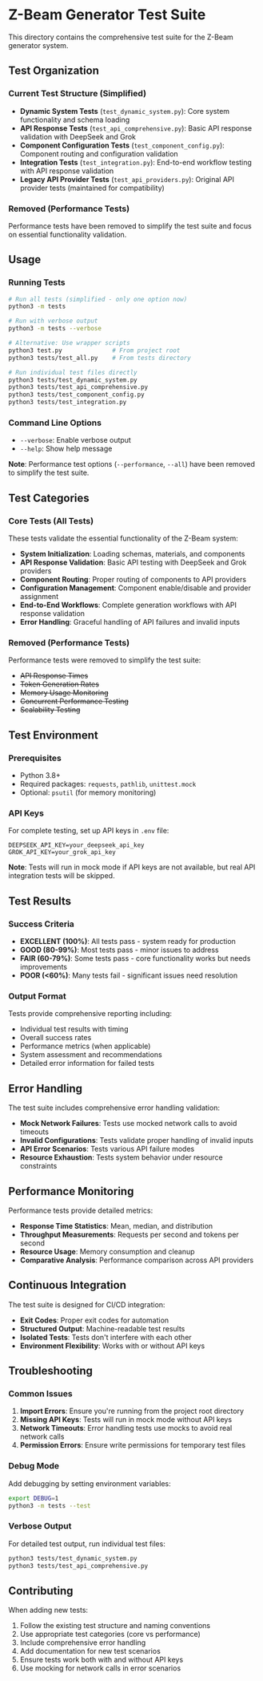 # Z-Beam Generator Test Suite

This directory contains the comprehensive test suite for the Z-Beam generator system.

## Test Organization

### Current Test Structure (Simplified)
- **Dynamic System Tests** (`test_dynamic_system.py`): Core system functionality and schema loading
- **API Response Tests** (`test_api_comprehensive.py`): Basic API response validation with DeepSeek and Grok
- **Component Configuration Tests** (`test_component_config.py`): Component routing and configuration validation
- **Integration Tests** (`test_integration.py`): End-to-end workflow testing with API response validation
- **Legacy API Provider Tests** (`test_api_providers.py`): Original API provider tests (maintained for compatibility)

### Removed (Performance Tests)
Performance tests have been removed to simplify the test suite and focus on essential functionality validation.

## Usage

### Running Tests

```bash
# Run all tests (simplified - only one option now)
python3 -m tests

# Run with verbose output
python3 -m tests --verbose

# Alternative: Use wrapper scripts
python3 test.py              # From project root
python3 tests/test_all.py    # From tests directory

# Run individual test files directly
python3 tests/test_dynamic_system.py
python3 tests/test_api_comprehensive.py
python3 tests/test_component_config.py
python3 tests/test_integration.py
```

### Command Line Options

- `--verbose`: Enable verbose output
- `--help`: Show help message

**Note**: Performance test options (`--performance`, `--all`) have been removed to simplify the test suite.

## Test Categories

### Core Tests (All Tests)
These tests validate the essential functionality of the Z-Beam system:

- **System Initialization**: Loading schemas, materials, and components
- **API Response Validation**: Basic API testing with DeepSeek and Grok providers
- **Component Routing**: Proper routing of components to API providers
- **Configuration Management**: Component enable/disable and provider assignment
- **End-to-End Workflows**: Complete generation workflows with API response validation
- **Error Handling**: Graceful handling of API failures and invalid inputs

### Removed (Performance Tests)
Performance tests were removed to simplify the test suite:
- ~~API Response Times~~
- ~~Token Generation Rates~~
- ~~Memory Usage Monitoring~~
- ~~Concurrent Performance Testing~~
- ~~Scalability Testing~~

## Test Environment

### Prerequisites
- Python 3.8+
- Required packages: `requests`, `pathlib`, `unittest.mock`
- Optional: `psutil` (for memory monitoring)

### API Keys
For complete testing, set up API keys in `.env` file:
```
DEEPSEEK_API_KEY=your_deepseek_api_key
GROK_API_KEY=your_grok_api_key
```

**Note**: Tests will run in mock mode if API keys are not available, but real API integration tests will be skipped.

## Test Results

### Success Criteria
- **EXCELLENT (100%)**: All tests pass - system ready for production
- **GOOD (80-99%)**: Most tests pass - minor issues to address
- **FAIR (60-79%)**: Some tests pass - core functionality works but needs improvements
- **POOR (<60%)**: Many tests fail - significant issues need resolution

### Output Format
Tests provide comprehensive reporting including:
- Individual test results with timing
- Overall success rates
- Performance metrics (when applicable)
- System assessment and recommendations
- Detailed error information for failed tests

## Error Handling

The test suite includes comprehensive error handling validation:
- **Mock Network Failures**: Tests use mocked network calls to avoid timeouts
- **Invalid Configurations**: Tests validate proper handling of invalid inputs
- **API Error Scenarios**: Tests various API failure modes
- **Resource Exhaustion**: Tests system behavior under resource constraints

## Performance Monitoring

Performance tests provide detailed metrics:
- **Response Time Statistics**: Mean, median, and distribution
- **Throughput Measurements**: Requests per second and tokens per second
- **Resource Usage**: Memory consumption and cleanup
- **Comparative Analysis**: Performance comparison across API providers

## Continuous Integration

The test suite is designed for CI/CD integration:
- **Exit Codes**: Proper exit codes for automation
- **Structured Output**: Machine-readable test results
- **Isolated Tests**: Tests don't interfere with each other
- **Environment Flexibility**: Works with or without API keys

## Troubleshooting

### Common Issues

1. **Import Errors**: Ensure you're running from the project root directory
2. **Missing API Keys**: Tests will run in mock mode without API keys
3. **Network Timeouts**: Error handling tests use mocks to avoid real network calls
4. **Permission Errors**: Ensure write permissions for temporary test files

### Debug Mode
Add debugging by setting environment variables:
```bash
export DEBUG=1
python3 -m tests --test
```

### Verbose Output
For detailed test output, run individual test files:
```bash
python3 tests/test_dynamic_system.py
python3 tests/test_api_comprehensive.py
```

## Contributing

When adding new tests:
1. Follow the existing test structure and naming conventions
2. Use appropriate test categories (core vs performance)
3. Include comprehensive error handling
4. Add documentation for new test scenarios
5. Ensure tests work both with and without API keys
6. Use mocking for network calls in error scenarios
